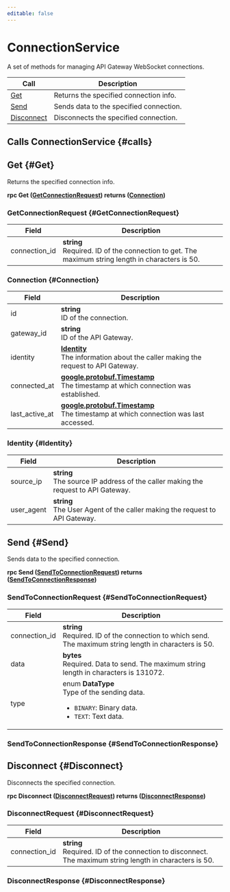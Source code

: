 ```yaml
---
editable: false
---
```


# ConnectionService

A set of methods for managing API Gateway WebSocket connections.

| Call | Description |
| --- | --- |
| [Get](#Get) | Returns the specified connection info. |
| [Send](#Send) | Sends data to the specified connection. |
| [Disconnect](#Disconnect) | Disconnects the specified connection. |

## Calls ConnectionService {#calls}

## Get {#Get}

Returns the specified connection info.

**rpc Get ([GetConnectionRequest](#GetConnectionRequest)) returns ([Connection](#Connection))**

### GetConnectionRequest {#GetConnectionRequest}

Field | Description
--- | ---
connection_id | **string**<br>Required. ID of the connection to get. The maximum string length in characters is 50.


### Connection {#Connection}

Field | Description
--- | ---
id | **string**<br>ID of the connection. 
gateway_id | **string**<br>ID of the API Gateway. 
identity | **[Identity](#Identity)**<br>The information about the caller making the request to API Gateway. 
connected_at | **[google.protobuf.Timestamp](https://developers.google.com/protocol-buffers/docs/reference/google.protobuf#timestamp)**<br>The timestamp at which connection was established. 
last_active_at | **[google.protobuf.Timestamp](https://developers.google.com/protocol-buffers/docs/reference/google.protobuf#timestamp)**<br>The timestamp at which connection was last accessed. 


### Identity {#Identity}

Field | Description
--- | ---
source_ip | **string**<br>The source IP address of the caller making the request to API Gateway. 
user_agent | **string**<br>The User Agent of the caller making the request to API Gateway. 


## Send {#Send}

Sends data to the specified connection.

**rpc Send ([SendToConnectionRequest](#SendToConnectionRequest)) returns ([SendToConnectionResponse](#SendToConnectionResponse))**

### SendToConnectionRequest {#SendToConnectionRequest}

Field | Description
--- | ---
connection_id | **string**<br>Required. ID of the connection to which send. The maximum string length in characters is 50.
data | **bytes**<br>Required. Data to send. The maximum string length in characters is 131072.
type | enum **DataType**<br>Type of the sending data. <ul><li>`BINARY`: Binary data.</li><li>`TEXT`: Text data.</li></ul>


### SendToConnectionResponse {#SendToConnectionResponse}



## Disconnect {#Disconnect}

Disconnects the specified connection.

**rpc Disconnect ([DisconnectRequest](#DisconnectRequest)) returns ([DisconnectResponse](#DisconnectResponse))**

### DisconnectRequest {#DisconnectRequest}

Field | Description
--- | ---
connection_id | **string**<br>Required. ID of the connection to disconnect. The maximum string length in characters is 50.


### DisconnectResponse {#DisconnectResponse}



